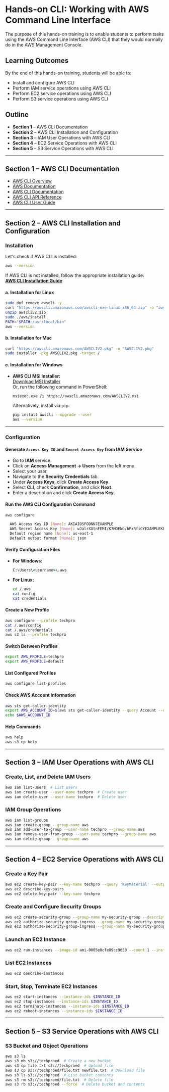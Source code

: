 # **Hands-on CLI: Working with AWS Command Line Interface**  

The purpose of this hands-on training is to enable students to perform tasks using the AWS Command Line Interface (AWS CLI) that they would normally do in the AWS Management Console.

## **Learning Outcomes**  

By the end of this hands-on training, students will be able to:  

- Install and configure AWS CLI  
- Perform IAM service operations using AWS CLI  
- Perform EC2 service operations using AWS CLI  
- Perform S3 service operations using AWS CLI  

## **Outline**  

- **Section 1** – AWS CLI Documentation  
- **Section 2** – AWS CLI Installation and Configuration  
- **Section 3** – IAM User Operations with AWS CLI  
- **Section 4** – EC2 Service Operations with AWS CLI  
- **Section 5** – S3 Service Operations with AWS CLI  

---

## **Section 1 – AWS CLI Documentation**  

- [AWS CLI Overview](https://aws.amazon.com/cli/)  
- [AWS Documentation](https://docs.aws.amazon.com/index.html)  
- [AWS CLI Documentation](https://docs.aws.amazon.com/cli/)  
- [AWS CLI API Reference](https://awscli.amazonaws.com/v2/documentation/api/latest/reference/index.html)  
- [AWS CLI User Guide](https://docs.aws.amazon.com/cli/latest/userguide/cli-chap-welcome.html)  

---

## **Section 2 – AWS CLI Installation and Configuration**  

### **Installation**  
Let's check if AWS CLI is installed:

```bash
aws --version
```

If AWS CLI is not installed, follow the appropriate installation guide:  
[**AWS CLI Installation Guide**](https://docs.aws.amazon.com/cli/latest/userguide/getting-started-install.html)

#### **a. Installation for Linux**  
```bash
sudo dnf remove awscli -y
curl "https://awscli.amazonaws.com/awscli-exe-linux-x86_64.zip" -o "awscliv2.zip"
unzip awscliv2.zip
sudo ./aws/install
PATH="$PATH:/usr/local/bin"
aws --version
```

#### **b. Installation for Mac**  
```bash
curl "https://awscli.amazonaws.com/AWSCLIV2.pkg" -o "AWSCLIV2.pkg"
sudo installer -pkg AWSCLIV2.pkg -target /
```

#### **c. Installation for Windows**  
- **AWS CLI MSI Installer:**  
  [Download MSI Installer](https://awscli.amazonaws.com/AWSCLIV2.msi)  
  Or, run the following command in PowerShell:  
  ```bash
  msiexec.exe /i https://awscli.amazonaws.com/AWSCLIV2.msi
  ```
  Alternatively, install via `pip`:  
  ```bash
  pip install awscli --upgrade --user
  aws --version
  ```

---

### **Configuration**  

#### **Generate `Access Key ID` and `Secret Access Key` from IAM Service**  

- Go to **IAM** service.  
- Click on **Access Management → Users** from the left menu.  
- Select your user.  
- Navigate to the **Security Credentials** tab.  
- Under **Access Keys**, click **Create Access Key**.  
- Select **CLI**, check **Confirmation**, and click **Next**.  
- Enter a description and click **Create Access Key**.  

#### **Run the AWS CLI Configuration Command**  
```bash
aws configure

  AWS Access Key ID [None]: AKIAIOSFODNN7EXAMPLE
  AWS Secret Access Key [None]: wJalrXUtnFEMI/K7MDENG/bPxRfiCYEXAMPLEKEY
  Default region name [None]: us-east-1
  Default output format [None]: json
```

#### **Verify Configuration Files**  
- **For Windows:**  
  ```cmd
  C:\Users\<username>\.aws
  ```
- **For Linux:**  
  ```bash
  cd /.aws
  cat config
  cat credentials
  ```

#### **Create a New Profile**  
```bash
aws configure --profile techpro
cat /.aws/config
cat /.aws/credentials
aws s3 ls --profile techpro
```

#### **Switch Between Profiles**  
```bash
export AWS_PROFILE=techpro
export AWS_PROFILE=default
```

#### **List Configured Profiles**  
```bash
aws configure list-profiles
```

#### **Check AWS Account Information**  
```bash
aws sts get-caller-identity
export AWS_ACCOUNT_ID=$(aws sts get-caller-identity --query Account --output text)
echo $AWS_ACCOUNT_ID
```

#### **Help Commands**  
```bash
aws help  
aws s3 cp help
```

---

## **Section 3 – IAM User Operations with AWS CLI**  

### **Create, List, and Delete IAM Users**  
```bash
aws iam list-users  # List users
aws iam create-user --user-name techpro  # Create user
aws iam delete-user --user-name techpro  # Delete user
```

### **IAM Group Operations**  
```bash
aws iam list-groups  
aws iam create-group --group-name aws  
aws iam add-user-to-group --user-name techpro --group-name aws  
aws iam remove-user-from-group --user-name techpro --group-name aws  
aws iam delete-group --group-name aws  
```

---

## **Section 4 – EC2 Service Operations with AWS CLI**  

### **Create a Key Pair**  
```bash
aws ec2 create-key-pair --key-name techpro --query 'KeyMaterial' --output text > techpro.pem
aws ec2 describe-key-pairs
aws ec2 delete-key-pair --key-name techpro
```

### **Create and Configure Security Groups**  
```bash
aws ec2 create-security-group --group-name my-security-group --description "My Security Group"
aws ec2 authorize-security-group-ingress --group-name my-security-group --protocol tcp --port 80 --cidr 0.0.0.0/0
aws ec2 authorize-security-group-ingress --group-name my-security-group --protocol tcp --port 22 --cidr 0.0.0.0/0
```

### **Launch an EC2 Instance**  
```bash
aws ec2 run-instances --image-id ami-0005e0cfe09cc9050 --count 1 --instance-type t2.micro --key-name techpro
```

### **List EC2 Instances**  
```bash
aws ec2 describe-instances
```

### **Start, Stop, Terminate EC2 Instances**  
```bash
aws ec2 start-instances --instance-ids $INSTANCE_ID
aws ec2 stop-instances --instance-ids $INSTANCE_ID
aws ec2 terminate-instances --instance-ids $INSTANCE_ID
aws ec2 reboot-instances --instance-ids $INSTANCE_ID
```

---

## **Section 5 – S3 Service Operations with AWS CLI**  

### **S3 Bucket and Object Operations**  
```bash
aws s3 ls  
aws s3 mb s3://techproed  # Create a new bucket
aws s3 cp file.txt s3://techproed  # Upload file
aws s3 cp s3://techproed/file.txt newfile.txt  # Download file
aws s3 ls s3://techproed  # List bucket contents
aws s3 rm s3://techproed/file.txt  # Delete file
aws s3 rb s3://techproed --force  # Delete bucket and contents
```

